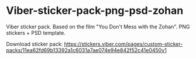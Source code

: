 # Viber-sticker-pack-png-psd-zohan
Viber sticker pack. Based on the film "You Don't Mess with the Zohan". PNG stickers + PSD template.

Download sticker pack:
https://stickers.viber.com/pages/custom-sticker-packs/11ea62fd69b13392a1c6031a7ae074e94e842f52c41e0450v1
